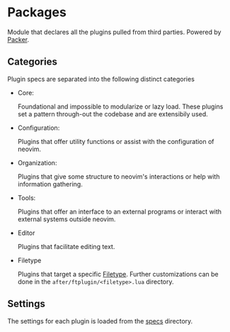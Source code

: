 # Packages

Module that declares all the plugins pulled from third parties. Powered by [Packer](https://github.com/wbthomason/packer.nvim).

## Categories

Plugin specs are separated into the following distinct categories

- Core:

    Foundational and impossible to modularize or lazy load. These plugins set a pattern through-out the codebase and are extensibily used.

- Configuration:
    
    Plugins that offer utility functions or assist with the configuration of neovim.

- Organization:

    Plugins that give some structure to neovim's interactions or help with information gathering.

- Tools:
    
    Plugins that offer an interface to an external programs or interact with external systems outside neovim.

- Editor

    Plugins that facilitate editing text.

- Filetype

    Plugins that target a specific [Filetype](https://neovim.io/doc/user/filetype.html). Further customizations
    can be done in the `after/ftplugin/<filetype>.lua` directory.

## Settings

The settings for each plugin is loaded from the [specs](./specs/) directory.
